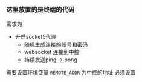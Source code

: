 ### 这里放置的是终端的代码

需求为
* 开启socket5代理
  * 随机生成连接的账号和密码
  * websocket 连接到中控
  * 持续发送ping -> pong

需要设置环境变量 `REMOTE_ADDR` 为中控的地址 必须设置